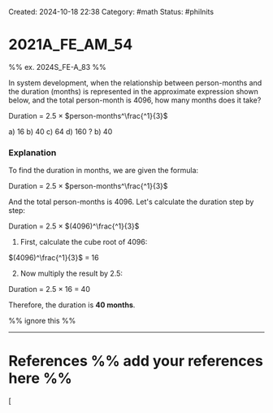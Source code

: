 Created: 2024-10-18 22:38
Category:  #math
Status: #philnits



# 2021A_FE_AM_54

%% ex. 2024S_FE-A_83 %%

In system development, when the relationship between person-months and the duration (months) is represented in the approximate expression shown below, and the total person-month is 4096, how many months does it take?

Duration = 2.5 $\times$ $person-months^\frac{^1}{3}$

a) 16
b) 40
c) 64
d) 160
?
b) 40
### Explanation

To find the duration in months, we are given the formula:

Duration = 2.5 $\times$ $person-months^\frac{^1}{3}$

And the total person-months is 4096. Let's calculate the duration step by step:

Duration = 2.5 $\times$ $(4096)^\frac{^1}{3}$

1. First, calculate the cube root of 4096:

 $(4096)^\frac{^1}{3}$ = 16

2. Now multiply the result by 2.5:

Duration =  2.5 $\times$ 16 = 40

Therefore, the duration is **40 months**.







%% ignore this %%
<!--SR:!2025-04-17,3,230-->
---









# References %% add your references here %%
[